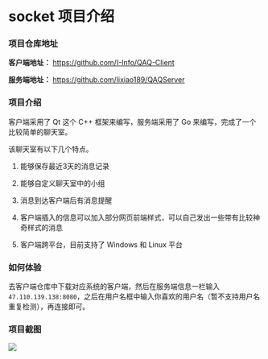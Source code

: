 # socket 项目介绍



### 项目仓库地址

**客户端地址：** https://github.com/I-Info/QAQ-Client

**服务端地址：** https://github.com/lixiao189/QAQServer



### 项目介绍

客户端采用了 Qt 这个 C++ 框架来编写，服务端采用了 Go 来编写，完成了一个比较简单的聊天室。

该聊天室有以下几个特点。

1. 能够保存最近3天的消息记录

2. 能够自定义聊天室中的小组

3. 消息到达客户端后有消息提醒

4. 客户端插入的信息可以加入部分网页前端样式，可以自己发出一些带有比较神奇样式的消息

5. 客户端跨平台，目前支持了 Windows 和 Linux 平台

   

### 如何体验

去客户端仓库中下载对应系统的客户端，然后在服务端信息一栏输入`47.110.139.138:8080`，之后在用户名框中输入你喜欢的用户名（暂不支持用户名重复检测），再连接即可。



### 项目截图

![](https://i.loli.net/2021/04/05/8ZplKhfcJCjHsIm.png)
